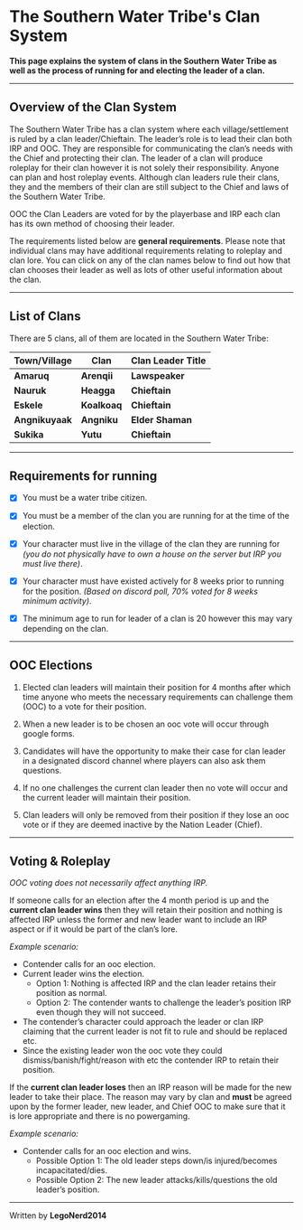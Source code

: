 # The Southern Water Tribe's Clan System

**This page explains the system of clans in the Southern Water Tribe as well as the process of running for and electing the leader of a clan.**
* * *
## Overview of the Clan System

The Southern Water Tribe has a clan system where each village/settlement is ruled by a clan leader/Chieftain. The leader’s role is to lead their clan both IRP and OOC. They are responsible for communicating the clan’s needs with the Chief and protecting their clan. The leader of a clan will produce roleplay for their clan however it is not solely their responsibility. Anyone can plan and host roleplay events. Although clan leaders rule their clans, they and the members of their clan are still subject to the Chief and laws of the Southern Water Tribe.

OOC the Clan Leaders are voted for by the playerbase and IRP each clan has its own method of choosing their leader.

The requirements listed below are **general requirements**. Please note that individual clans may have additional requirements relating to roleplay and clan lore. You can click on any of the clan names below to find out how that clan chooses their leader as well as lots of other useful information about the clan.
* * *

## List of Clans

There are 5 clans, all of them are located in the Southern Water Tribe:

| **Town/Village** | **Clan** | **Clan Leader Title** |
| ---------------- | -------- | --------------------- |
| **Amaruq** | **Arenqii** | **Lawspeaker** |
| **Nauruk**| **Heagga** | **Chieftain** |
| **Eskele** | **Koalkoaq** | **Chieftain** |
| **Angnikuyaak** | **Angniku** | **Elder Shaman** |
| **Sukika** | **Yutu** | **Chieftain** |

* * *

## Requirements for running

- [x] You must be a water tribe citizen.

- [x] You must be a member of the clan you are running for at the time of the election.

- [x] Your character must live in the village of the clan they are running for *(you do not physically have to own a house on the server but IRP you must live there)*.

- [x] Your character must have existed actively for 8 weeks prior to running for the position. *(Based on discord poll, 70% voted for 8 weeks minimum activity)*.

- [x] The minimum age to run for leader of a clan is 20 however this may vary depending on the clan.
* * *

## OOC Elections

1. Elected clan leaders will maintain their position for 4 months after which time anyone who meets the necessary requirements can challenge them (OOC) to a vote for their position.

2. When a new leader is to be chosen an ooc vote will occur through google forms.

3. Candidates will have the opportunity to make their case for clan leader in a designated discord channel where players can also ask them questions.

4. If no one challenges the current clan leader then no vote will occur and the current leader will maintain their position.

5. Clan leaders will only be removed from their position if they lose an ooc vote or if they are deemed inactive by the Nation Leader (Chief).
* * *

## Voting & Roleplay

*OOC voting does not necessarily affect anything IRP.*

If someone calls for an election after the 4 month period is up and the **current clan leader wins** then they will retain their position and nothing is affected IRP unless the former and new leader want to include an IRP aspect or if it would be part of the clan’s lore.

*Example scenario:*

- Contender calls for an ooc election.
- Current leader wins the election.
    - Option 1: Nothing is affected IRP and the clan leader retains their position as normal.
    - Option 2: The contender wants to challenge the leader’s position IRP even though they will not succeed.
- The contender’s character could approach the leader or clan IRP claiming that the current leader is not fit to rule and should be replaced etc.
- Since the existing leader won the ooc vote they could dismiss/banish/fight/reason with etc the contender IRP to retain their position.

If the **current clan leader loses** then an IRP reason will be made for the new leader to take their place. The reason may vary by clan and **must** be agreed upon by the former leader, new leader, and Chief OOC to make sure that it is lore appropriate and there is no powergaming.

*Example scenario:*

- Contender calls for an ooc election and wins.
    - Possible Option 1: The old leader steps down/is injured/becomes incapacitated/dies.
    - Possible Option 2: The new leader attacks/kills/questions the old leader’s position.
* * *

<p class= writingcredit>Written by <b>LegoNerd2014</b></p>